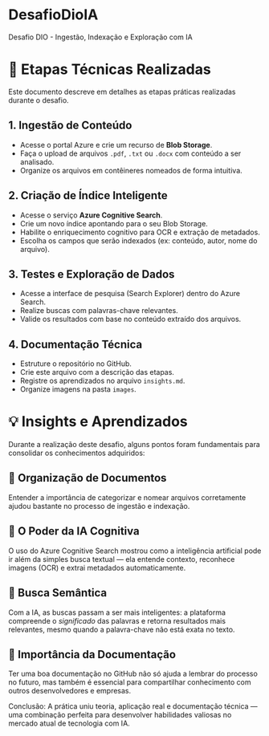 # DesafioDioIA
Desafio DIO - Ingestão, Indexação e Exploração com IA
# 🧩 Etapas Técnicas Realizadas

Este documento descreve em detalhes as etapas práticas realizadas durante o desafio.

## 1. Ingestão de Conteúdo

- Acesse o portal Azure e crie um recurso de **Blob Storage**.
- Faça o upload de arquivos `.pdf`, `.txt` ou `.docx` com conteúdo a ser analisado.
- Organize os arquivos em contêineres nomeados de forma intuitiva.

## 2. Criação de Índice Inteligente

- Acesse o serviço **Azure Cognitive Search**.
- Crie um novo índice apontando para o seu Blob Storage.
- Habilite o enriquecimento cognitivo para OCR e extração de metadados.
- Escolha os campos que serão indexados (ex: conteúdo, autor, nome do arquivo).

## 3. Testes e Exploração de Dados

- Acesse a interface de pesquisa (Search Explorer) dentro do Azure Search.
- Realize buscas com palavras-chave relevantes.
- Valide os resultados com base no conteúdo extraído dos arquivos.

## 4. Documentação Técnica

- Estruture o repositório no GitHub.
- Crie este arquivo com a descrição das etapas.
- Registre os aprendizados no arquivo `insights.md`.
- Organize imagens na pasta `images`.
# 💡 Insights e Aprendizados

Durante a realização deste desafio, alguns pontos foram fundamentais para consolidar os conhecimentos adquiridos:

## 📍 Organização de Documentos

Entender a importância de categorizar e nomear arquivos corretamente ajudou bastante no processo de ingestão e indexação.

## 🤖 O Poder da IA Cognitiva

O uso do Azure Cognitive Search mostrou como a inteligência artificial pode ir além da simples busca textual — ela entende contexto, reconhece imagens (OCR) e extrai metadados automaticamente.

## 🔎 Busca Semântica

Com a IA, as buscas passam a ser mais inteligentes: a plataforma compreende o *significado* das palavras e retorna resultados mais relevantes, mesmo quando a palavra-chave não está exata no texto.

## 🧾 Importância da Documentação

Ter uma boa documentação no GitHub não só ajuda a lembrar do processo no futuro, mas também é essencial para compartilhar conhecimento com outros desenvolvedores e empresas.

Conclusão: 
A prática uniu teoria, aplicação real e documentação técnica — uma combinação perfeita para desenvolver habilidades valiosas no mercado atual de tecnologia com IA.
